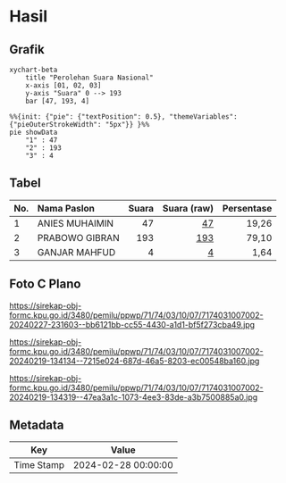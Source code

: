 # Hasil

## Grafik

```mermaid
xychart-beta
    title "Perolehan Suara Nasional"
    x-axis [01, 02, 03]
    y-axis "Suara" 0 --> 193
    bar [47, 193, 4]
```

```mermaid
%%{init: {"pie": {"textPosition": 0.5}, "themeVariables": {"pieOuterStrokeWidth": "5px"}} }%%
pie showData
    "1" : 47
    "2" : 193
    "3" : 4
```

## Tabel

| No. | Nama Paslon    | Suara | Suara (raw) | Persentase |
|:--- |:-------------- | -----:| -----------:| ----------:|
| 1   | ANIES MUHAIMIN | 47    | [47][p-1]   | 19,26      |
| 2   | PRABOWO GIBRAN | 193   | [193][p-2]  | 79,10      |
| 3   | GANJAR MAHFUD  | 4     | [4][p-3]    | 1,64       |


[p-1]: https://github.com/gigit-pemilu/pemilu-2024/blob/main/pilpres/hitung-suara/sub/71-sulawesi-utara/sub/74-kota-kotamobagu/sub/03-kotamobagu-selatan/sub/1007-motoboi-kecil/sub/002-tps/sub/paslon-1.txt
[p-2]: https://github.com/gigit-pemilu/pemilu-2024/blob/main/pilpres/hitung-suara/sub/71-sulawesi-utara/sub/74-kota-kotamobagu/sub/03-kotamobagu-selatan/sub/1007-motoboi-kecil/sub/002-tps/sub/paslon-2.txt
[p-3]: https://github.com/gigit-pemilu/pemilu-2024/blob/main/pilpres/hitung-suara/sub/71-sulawesi-utara/sub/74-kota-kotamobagu/sub/03-kotamobagu-selatan/sub/1007-motoboi-kecil/sub/002-tps/sub/paslon-3.txt

## Foto C Plano

https://sirekap-obj-formc.kpu.go.id/3480/pemilu/ppwp/71/74/03/10/07/7174031007002-20240227-231603--bb6121bb-cc55-4430-a1d1-bf5f273cba49.jpg

https://sirekap-obj-formc.kpu.go.id/3480/pemilu/ppwp/71/74/03/10/07/7174031007002-20240219-134134--7215e024-687d-46a5-8203-ec00548ba160.jpg

https://sirekap-obj-formc.kpu.go.id/3480/pemilu/ppwp/71/74/03/10/07/7174031007002-20240219-134319--47ea3a1c-1073-4ee3-83de-a3b7500885a0.jpg


## Metadata

| Key        | Value               |
| ---------- | ------------------- |
| Time Stamp | 2024-02-28 00:00:00 |



